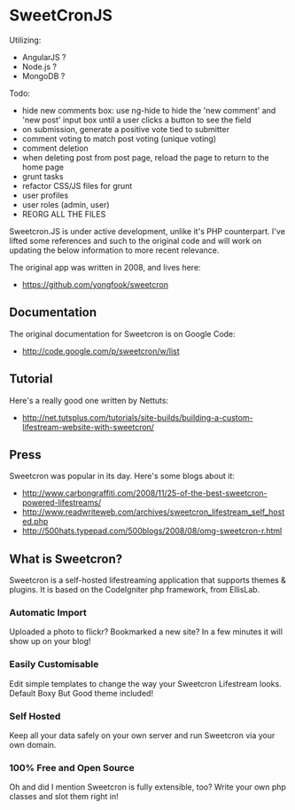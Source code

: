 # SweetCronJS
 Utilizing:
 - AngularJS <version>?
 - Node.js <version>?
 - MongoDB <version>?

 Todo:
 - hide new comments box: use ng-hide to hide the 'new comment' and 'new post' input box until a user clicks a button to see the field
 - on submission, generate a positive vote tied to submitter
 - comment voting to match post voting (unique voting)
 - comment deletion
 - when deleting post from post page, reload the page to return to the home page
 - grunt tasks
 - refactor CSS/JS files for grunt
 - user profiles
 - user roles (admin, user)
 - REORG ALL THE FILES

Sweetcron.JS is under active development, unlike it's PHP counterpart. I've lifted some references and such to the original code and will work on updating the below information to more recent relevance.

The original app was written in 2008, and lives here:
- https://github.com/yongfook/sweetcron

## Documentation
The original documentation for Sweetcron is on Google Code:
- http://code.google.com/p/sweetcron/w/list

## Tutorial
Here's a really good one written by Nettuts:
- http://net.tutsplus.com/tutorials/site-builds/building-a-custom-lifestream-website-with-sweetcron/

## Press
Sweetcron was popular in its day. Here's some blogs about it:
- http://www.carbongraffiti.com/2008/11/25-of-the-best-sweetcron-powered-lifestreams/
- http://www.readwriteweb.com/archives/sweetcron_lifestream_self_hosted.php
- http://500hats.typepad.com/500blogs/2008/08/omg-sweetcron-r.html

## What is Sweetcron?
Sweetcron is a self-hosted lifestreaming application that supports themes & plugins. It is based on the CodeIgniter php framework, from EllisLab.

### Automatic Import
Uploaded a photo to flickr? Bookmarked a new site? In a few minutes it will show up on your blog!

### Easily Customisable
Edit simple templates to change the way your Sweetcron Lifestream looks. Default Boxy But Good theme included!

### Self Hosted
Keep all your data safely on your own server and run Sweetcron via your own domain.

### 100% Free and Open Source
Oh and did I mention Sweetcron is fully extensible, too? Write your own php classes and slot them right in!